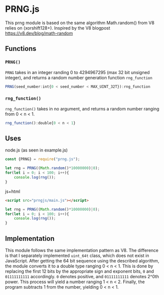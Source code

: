 # PRNG.js
This prng module is based on the same algorithm Math.random() from V8 relies on (xorshift128+).
Inspired by the V8 blogpost https://v8.dev/blog/math-random

## Functions
### `PRNG()`
`PRNG` takes in an integer randing 0 to 4294967295 (max 32 bit unsigned integer), and returns a random number generation function `rng_function`  
```js
PRNG(seed_number:int{0 < seed_number < MAX_UINT_32T}):rng_function
```
### `rng_function()`
`rng_function()` takes in no argument, and returns a random number ranging from 0 < n < 1.
```js
rng_function():double{0 < n < 1}
```

## Uses
node.js (as seen in example.js)
```js
const {PRNG} = require("prng.js");

let rng = PRNG((Math.random()*10000000)|0);
for(let i = 0; i < 100; i++){
    console.log(rng());
}
```
js+html
```html
<script src="prngjs/main.js"></script>
```
```js
let rng = PRNG((Math.random()*10000000)|0);
for(let i = 0; i < 100; i++){
    console.log(rng());
}
```


## Implementation
This module follows the same implementation pattern as V8. The difference is that I separately implemented `uint_64t` class, which does not exist in JavaScript.
After getting the 64 bit sequence using the described algorithm, the module converts it to a double type ranging 0 < n < 1. This is done by replacing the first 12 bits by the appropriate sign and exponent bits, `0` and `01111111111` accordingly. `0` denotes positive, and `01111111111` denotes 2^0th power. This process will yield a number ranging 1 < n < 2. Finally, the program subtracts 1 from the number, yielding 0 < n < 1. 